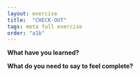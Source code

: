 ```yaml
---
layout: exercise
title:  "CHECK-OUT"
tags: meta full exercise
order: "a1b"
---
```


**What have you learned?**

**What do you need to say to feel complete?**
